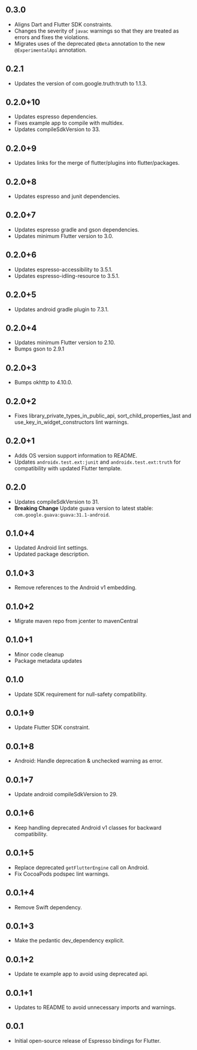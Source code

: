 ## 0.3.0

* Aligns Dart and Flutter SDK constraints.
* Changes the severity of `javac` warnings so that they are treated as errors and fixes the violations.
* Migrates uses of the deprecated `@Beta` annotation to the new `@ExperimentalApi` annotation.

## 0.2.1

* Updates the version of com.google.truth:truth to 1.1.3.

## 0.2.0+10

* Updates espresso dependencies.
* Fixes example app to compile with multidex.
* Updates compileSdkVersion to 33.

## 0.2.0+9

* Updates links for the merge of flutter/plugins into flutter/packages.

## 0.2.0+8

* Updates espresso and junit dependencies.

## 0.2.0+7

* Updates espresso gradle and gson dependencies.
* Updates minimum Flutter version to 3.0.

## 0.2.0+6

* Updates espresso-accessibility to 3.5.1.
* Updates espresso-idling-resource to 3.5.1.

## 0.2.0+5

* Updates android gradle plugin to 7.3.1.

## 0.2.0+4

* Updates minimum Flutter version to 2.10.
* Bumps gson to 2.9.1

## 0.2.0+3

* Bumps okhttp to 4.10.0.

## 0.2.0+2

* Fixes library_private_types_in_public_api, sort_child_properties_last and use_key_in_widget_constructors
  lint warnings.

## 0.2.0+1

* Adds OS version support information to README.
* Updates `androidx.test.ext:junit` and `androidx.test.ext:truth` for
  compatibility with updated Flutter template.

## 0.2.0

* Updates compileSdkVersion to 31.
* **Breaking Change** Update guava version to latest stable: `com.google.guava:guava:31.1-android`.

## 0.1.0+4

* Updated Android lint settings.
* Updated package description.

## 0.1.0+3

* Remove references to the Android v1 embedding.

## 0.1.0+2

* Migrate maven repo from jcenter to mavenCentral

## 0.1.0+1

* Minor code cleanup
* Package metadata updates

## 0.1.0

* Update SDK requirement for null-safety compatibility.

## 0.0.1+9

* Update Flutter SDK constraint.

## 0.0.1+8

* Android: Handle deprecation & unchecked warning as error.

## 0.0.1+7

* Update android compileSdkVersion to 29.

## 0.0.1+6

* Keep handling deprecated Android v1 classes for backward compatibility.

## 0.0.1+5

* Replace deprecated `getFlutterEngine` call on Android.
* Fix CocoaPods podspec lint warnings.

## 0.0.1+4

* Remove Swift dependency.

## 0.0.1+3

* Make the pedantic dev_dependency explicit.

## 0.0.1+2

* Update te example app to avoid using deprecated api.

## 0.0.1+1

* Updates to README to avoid unnecessary imports and warnings.

## 0.0.1

* Initial open-source release of Espresso bindings for Flutter.
